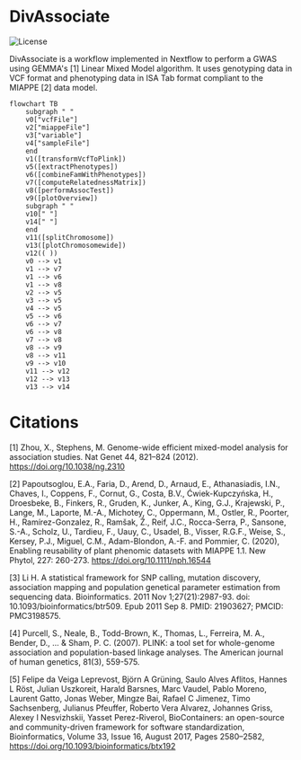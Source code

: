 # DivAssociate
![License](https://img.shields.io/github/license/IPK-BIT/divassociate)

DivAssociate is a workflow implemented in Nextflow to perform a GWAS using GEMMA's [1] Linear Mixed Model algorithm. It uses genotyping data in VCF format and phenotyping data in ISA Tab format compliant to the MIAPPE [2] data model.

```mermaid
flowchart TB
    subgraph " "
    v0["vcfFile"]
    v2["miappeFile"]
    v3["variable"]
    v4["sampleFile"]
    end
    v1([transformVcfToPlink])
    v5([extractPhenotypes])
    v6([combineFamWithPhenotypes])
    v7([computeRelatednessMatrix])
    v8([performAssocTest])
    v9([plotOverview])
    subgraph " "
    v10[" "]
    v14[" "]
    end
    v11([splitChromosome])
    v13([plotChromosomewide])
    v12(( ))
    v0 --> v1
    v1 --> v7
    v1 --> v6
    v1 --> v8
    v2 --> v5
    v3 --> v5
    v4 --> v5
    v5 --> v6
    v6 --> v7
    v6 --> v8
    v7 --> v8
    v8 --> v9
    v8 --> v11
    v9 --> v10
    v11 --> v12
    v12 --> v13
    v13 --> v14
```

# Citations

[1] Zhou, X., Stephens, M. Genome-wide efficient mixed-model analysis for association studies. Nat Genet 44, 821–824 (2012). https://doi.org/10.1038/ng.2310

[2] Papoutsoglou, E.A., Faria, D., Arend, D., Arnaud, E., Athanasiadis, I.N., Chaves, I., Coppens, F., Cornut, G., Costa, B.V., Ćwiek-Kupczyńska, H., Droesbeke, B., Finkers, R., Gruden, K., Junker, A., King, G.J., Krajewski, P., Lange, M., Laporte, M.-A., Michotey, C., Oppermann, M., Ostler, R., Poorter, H., Ramı́rez-Gonzalez, R., Ramšak, Ž., Reif, J.C., Rocca-Serra, P., Sansone, S.-A., Scholz, U., Tardieu, F., Uauy, C., Usadel, B., Visser, R.G.F., Weise, S., Kersey, P.J., Miguel, C.M., Adam-Blondon, A.-F. and Pommier, C. (2020), Enabling reusability of plant phenomic datasets with MIAPPE 1.1. New Phytol, 227: 260-273. https://doi.org/10.1111/nph.16544 

[3] Li H. A statistical framework for SNP calling, mutation discovery, association mapping and population genetical parameter estimation from sequencing data. Bioinformatics. 2011 Nov 1;27(21):2987-93. doi: 10.1093/bioinformatics/btr509. Epub 2011 Sep 8. PMID: 21903627; PMCID: PMC3198575.

[4] Purcell, S., Neale, B., Todd-Brown, K., Thomas, L., Ferreira, M. A., Bender, D., ... & Sham, P. C. (2007). PLINK: a tool set for whole-genome association and population-based linkage analyses. The American journal of human genetics, 81(3), 559-575.

[5] Felipe da Veiga Leprevost, Björn A Grüning, Saulo Alves Aflitos, Hannes L Röst, Julian Uszkoreit, Harald Barsnes, Marc Vaudel, Pablo Moreno, Laurent Gatto, Jonas Weber, Mingze Bai, Rafael C Jimenez, Timo Sachsenberg, Julianus Pfeuffer, Roberto Vera Alvarez, Johannes Griss, Alexey I Nesvizhskii, Yasset Perez-Riverol, BioContainers: an open-source and community-driven framework for software standardization, Bioinformatics, Volume 33, Issue 16, August 2017, Pages 2580–2582, https://doi.org/10.1093/bioinformatics/btx192